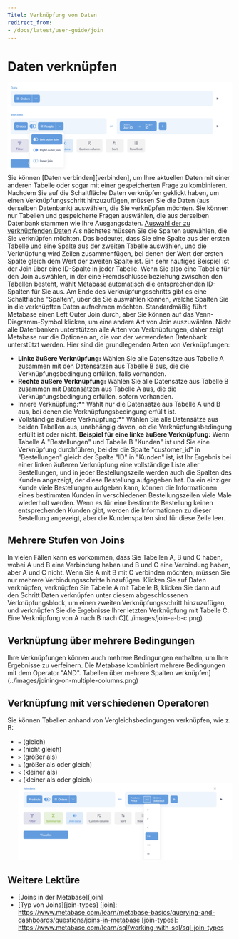 ```yaml
---
Titel: Verknüpfung von Daten
redirect_from:
- /docs/latest/user-guide/join
---
```


# Daten verknüpfen
![Verknüpfung](../images/join-step.png)
Sie können [Daten verbinden][verbinden], um Ihre aktuellen Daten mit einer anderen Tabelle oder sogar mit einer gespeicherten Frage zu kombinieren.
Nachdem Sie auf die Schaltfläche Daten verknüpfen geklickt haben, um einen Verknüpfungsschritt hinzuzufügen, müssen Sie die Daten (aus derselben Datenbank) auswählen, die Sie verknüpfen möchten. Sie können nur Tabellen und gespeicherte Fragen auswählen, die aus derselben Datenbank stammen wie Ihre Ausgangsdaten.
[Auswahl der zu verknüpfenden Daten](../images/join-pick-data.png)
Als nächstes müssen Sie die Spalten auswählen, die Sie verknüpfen möchten. Das bedeutet, dass Sie eine Spalte aus der ersten Tabelle und eine Spalte aus der zweiten Tabelle auswählen, und die Verknüpfung wird Zeilen zusammenfügen, bei denen der Wert der ersten Spalte gleich dem Wert der zweiten Spalte ist. Ein sehr häufiges Beispiel ist der Join über eine ID-Spalte in jeder Tabelle. Wenn Sie also eine Tabelle für den Join auswählen, in der eine Fremdschlüsselbeziehung zwischen den Tabellen besteht, wählt Metabase automatisch die entsprechenden ID-Spalten für Sie aus. Am Ende des Verknüpfungsschritts gibt es eine Schaltfläche "Spalten", über die Sie auswählen können, welche Spalten Sie in die verknüpften Daten aufnehmen möchten.
Standardmäßig führt Metabase einen Left Outer Join durch, aber Sie können auf das Venn-Diagramm-Symbol klicken, um eine andere Art von Join auszuwählen. Nicht alle Datenbanken unterstützen alle Arten von Verknüpfungen, daher zeigt Metabase nur die Optionen an, die von der verwendeten Datenbank unterstützt werden.
Hier sind die grundlegenden Arten von Verknüpfungen:
- **Linke äußere Verknüpfung:** Wählen Sie alle Datensätze aus Tabelle A zusammen mit den Datensätzen aus Tabelle B aus, die die Verknüpfungsbedingung erfüllen, falls vorhanden.
- **Rechte äußere Verknüpfung:** Wählen Sie alle Datensätze aus Tabelle B zusammen mit Datensätzen aus Tabelle A aus, die die Verknüpfungsbedingung erfüllen, sofern vorhanden.
- Innere Verknüpfung:** Wählt nur die Datensätze aus Tabelle A und B aus, bei denen die Verknüpfungsbedingung erfüllt ist.
- Vollständige äußere Verknüpfung:** Wählen Sie alle Datensätze aus beiden Tabellen aus, unabhängig davon, ob die Verknüpfungsbedingung erfüllt ist oder nicht.
**Beispiel für eine linke äußere Verknüpfung:** Wenn Tabelle A "Bestellungen" und Tabelle B "Kunden" ist und Sie eine Verknüpfung durchführen, bei der die Spalte "customer_id" in "Bestellungen" gleich der Spalte "ID" in "Kunden" ist, ist Ihr Ergebnis bei einer linken äußeren Verknüpfung eine vollständige Liste aller Bestellungen, und in jeder Bestellungszeile werden auch die Spalten des Kunden angezeigt, der diese Bestellung aufgegeben hat. Da ein einziger Kunde viele Bestellungen aufgeben kann, können die Informationen eines bestimmten Kunden in verschiedenen Bestellungszeilen viele Male wiederholt werden. Wenn es für eine bestimmte Bestellung keinen entsprechenden Kunden gibt, werden die Informationen zu dieser Bestellung angezeigt, aber die Kundenspalten sind für diese Zeile leer.

## Mehrere Stufen von Joins
In vielen Fällen kann es vorkommen, dass Sie Tabellen A, B und C haben, wobei A und B eine Verbindung haben und B und C eine Verbindung haben, aber A und C nicht. Wenn Sie A mit B mit C verbinden möchten, müssen Sie nur mehrere Verbindungsschritte hinzufügen. Klicken Sie auf Daten verknüpfen, verknüpfen Sie Tabelle A mit Tabelle B, klicken Sie dann auf den Schritt Daten verknüpfen unter diesem abgeschlossenen Verknüpfungsblock, um einen zweiten Verknüpfungsschritt hinzuzufügen, und verknüpfen Sie die Ergebnisse Ihrer letzten Verknüpfung mit Tabelle C.
Eine Verknüpfung von A nach B nach C](../images/join-a-b-c.png)

## Verknüpfung über mehrere Bedingungen
Ihre Verknüpfungen können auch mehrere Bedingungen enthalten, um Ihre Ergebnisse zu verfeinern. Die Metabase kombiniert mehrere Bedingungen mit dem Operator "AND".
Tabellen über mehrere Spalten verknüpfen](../images/joining-on-multiple-columns.png)

## Verknüpfung mit verschiedenen Operatoren
Sie können Tabellen anhand von Vergleichsbedingungen verknüpfen, wie z. B:
- `=` (gleich)
- `≠` (nicht gleich)
- `>` (größer als)
- `≥` (größer als oder gleich)
- `<` (kleiner als)
- `≤` (kleiner als oder gleich)
![Verknüpfungsoperatoren](../images/join-operator.png)

## Weitere Lektüre
- [Joins in der Metabase][join]
- [Typ von Joins][join-types]
[join]: https://www.metabase.com/learn/metabase-basics/querying-and-dashboards/questions/joins-in-metabase
[join-types]: https://www.metabase.com/learn/sql/working-with-sql/sql-join-types
